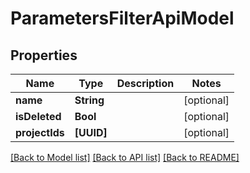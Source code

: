 # ParametersFilterApiModel

## Properties
Name | Type | Description | Notes
------------ | ------------- | ------------- | -------------
**name** | **String** |  | [optional] 
**isDeleted** | **Bool** |  | [optional] 
**projectIds** | **[UUID]** |  | [optional] 

[[Back to Model list]](../README.md#documentation-for-models) [[Back to API list]](../README.md#documentation-for-api-endpoints) [[Back to README]](../README.md)


